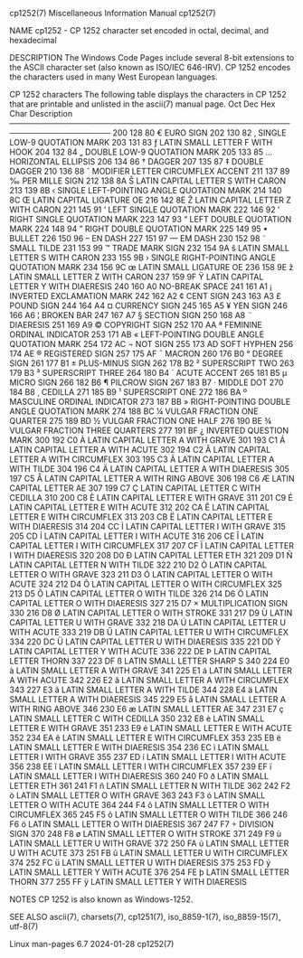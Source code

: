 cp1252(7)						       Miscellaneous Information Manual							     cp1252(7)

NAME
       cp1252 - CP 1252 character set encoded in octal, decimal, and hexadecimal

DESCRIPTION
       The  Windows  Code  Pages  include several 8-bit extensions to the ASCII character set (also known as ISO/IEC 646-IRV).	CP 1252 encodes the characters
       used in many West European languages.

   CP 1252 characters
       The following table displays the characters in CP 1252 that are printable and unlisted in the ascii(7) manual page.
       Oct   Dec   Hex	 Char	Description
       ────────────────────────────────────────────────────────────────────
       200   128   80	  €	EURO SIGN
       202   130   82	  ‚	SINGLE LOW-9 QUOTATION MARK
       203   131   83	  ƒ	LATIN SMALL LETTER F WITH HOOK
       204   132   84	  „	DOUBLE LOW-9 QUOTATION MARK
       205   133   85	  …	HORIZONTAL ELLIPSIS
       206   134   86	  †	DAGGER
       207   135   87	  ‡	DOUBLE DAGGER
       210   136   88	  ˆ	MODIFIER LETTER CIRCUMFLEX ACCENT
       211   137   89	  ‰	PER MILLE SIGN
       212   138   8A	  Š	LATIN CAPITAL LETTER S WITH CARON
       213   139   8B	  ‹	SINGLE LEFT-POINTING ANGLE QUOTATION MARK
       214   140   8C	  Œ	LATIN CAPITAL LIGATURE OE
       216   142   8E	  Ž	LATIN CAPITAL LETTER Z WITH CARON
       221   145   91	  ‘	LEFT SINGLE QUOTATION MARK
       222   146   92	  ’	RIGHT SINGLE QUOTATION MARK
       223   147   93	  “	LEFT DOUBLE QUOTATION MARK
       224   148   94	  ”	RIGHT DOUBLE QUOTATION MARK
       225   149   95	  •	BULLET
       226   150   96	  –	EN DASH
       227   151   97	  —	EM DASH
       230   152   98	  ˜	SMALL TILDE
       231   153   99	  ™	TRADE MARK SIGN
       232   154   9A	  š	LATIN SMALL LETTER S WITH CARON
       233   155   9B	  ›	SINGLE RIGHT-POINTING ANGLE QUOTATION MARK
       234   156   9C	  œ	LATIN SMALL LIGATURE OE
       236   158   9E	  ž	LATIN SMALL LETTER Z WITH CARON
       237   159   9F	  Ÿ	LATIN CAPITAL LETTER Y WITH DIAERESIS
       240   160   A0		NO-BREAK SPACE
       241   161   A1	  ¡	INVERTED EXCLAMATION MARK
       242   162   A2	  ¢	CENT SIGN
       243   163   A3	  £	POUND SIGN
       244   164   A4	  ¤	CURRENCY SIGN
       245   165   A5	  ¥	YEN SIGN
       246   166   A6	  ¦	BROKEN BAR
       247   167   A7	  §	SECTION SIGN
       250   168   A8	  ¨	DIAERESIS
       251   169   A9	  ©	COPYRIGHT SIGN
       252   170   AA	  ª	FEMININE ORDINAL INDICATOR
       253   171   AB	  «	LEFT-POINTING DOUBLE ANGLE QUOTATION MARK
       254   172   AC	  ¬	NOT SIGN
       255   173   AD		SOFT HYPHEN
       256   174   AE	  ®	REGISTERED SIGN
       257   175   AF	  ¯	MACRON
       260   176   B0	  °	DEGREE SIGN
       261   177   B1	  ±	PLUS-MINUS SIGN
       262   178   B2	  ²	SUPERSCRIPT TWO
       263   179   B3	  ³	SUPERSCRIPT THREE
       264   180   B4	  ´	ACUTE ACCENT
       265   181   B5	  µ	MICRO SIGN
       266   182   B6	  ¶	PILCROW SIGN
       267   183   B7	  ·	MIDDLE DOT
       270   184   B8	  ¸	CEDILLA
       271   185   B9	  ¹	SUPERSCRIPT ONE
       272   186   BA	  º	MASCULINE ORDINAL INDICATOR
       273   187   BB	  »	RIGHT-POINTING DOUBLE ANGLE QUOTATION MARK
       274   188   BC	  ¼	VULGAR FRACTION ONE QUARTER
       275   189   BD	  ½	VULGAR FRACTION ONE HALF
       276   190   BE	  ¾	VULGAR FRACTION THREE QUARTERS
       277   191   BF	  ¿	INVERTED QUESTION MARK
       300   192   C0	  À	LATIN CAPITAL LETTER A WITH GRAVE
       301   193   C1	  Á	LATIN CAPITAL LETTER A WITH ACUTE
       302   194   C2	  Â	LATIN CAPITAL LETTER A WITH CIRCUMFLEX
       303   195   C3	  Ã	LATIN CAPITAL LETTER A WITH TILDE
       304   196   C4	  Ä	LATIN CAPITAL LETTER A WITH DIAERESIS
       305   197   C5	  Å	LATIN CAPITAL LETTER A WITH RING ABOVE
       306   198   C6	  Æ	LATIN CAPITAL LETTER AE
       307   199   C7	  Ç	LATIN CAPITAL LETTER C WITH CEDILLA
       310   200   C8	  È	LATIN CAPITAL LETTER E WITH GRAVE
       311   201   C9	  É	LATIN CAPITAL LETTER E WITH ACUTE
       312   202   CA	  Ê	LATIN CAPITAL LETTER E WITH CIRCUMFLEX
       313   203   CB	  Ë	LATIN CAPITAL LETTER E WITH DIAERESIS
       314   204   CC	  Ì	LATIN CAPITAL LETTER I WITH GRAVE
       315   205   CD	  Í	LATIN CAPITAL LETTER I WITH ACUTE
       316   206   CE	  Î	LATIN CAPITAL LETTER I WITH CIRCUMFLEX
       317   207   CF	  Ï	LATIN CAPITAL LETTER I WITH DIAERESIS
       320   208   D0	  Ð	LATIN CAPITAL LETTER ETH
       321   209   D1	  Ñ	LATIN CAPITAL LETTER N WITH TILDE
       322   210   D2	  Ò	LATIN CAPITAL LETTER O WITH GRAVE
       323   211   D3	  Ó	LATIN CAPITAL LETTER O WITH ACUTE
       324   212   D4	  Ô	LATIN CAPITAL LETTER O WITH CIRCUMFLEX
       325   213   D5	  Õ	LATIN CAPITAL LETTER O WITH TILDE
       326   214   D6	  Ö	LATIN CAPITAL LETTER O WITH DIAERESIS
       327   215   D7	  ×	MULTIPLICATION SIGN
       330   216   D8	  Ø	LATIN CAPITAL LETTER O WITH STROKE
       331   217   D9	  Ù	LATIN CAPITAL LETTER U WITH GRAVE
       332   218   DA	  Ú	LATIN CAPITAL LETTER U WITH ACUTE
       333   219   DB	  Û	LATIN CAPITAL LETTER U WITH CIRCUMFLEX
       334   220   DC	  Ü	LATIN CAPITAL LETTER U WITH DIAERESIS
       335   221   DD	  Ý	LATIN CAPITAL LETTER Y WITH ACUTE
       336   222   DE	  Þ	LATIN CAPITAL LETTER THORN
       337   223   DF	  ß	LATIN SMALL LETTER SHARP S
       340   224   E0	  à	LATIN SMALL LETTER A WITH GRAVE
       341   225   E1	  á	LATIN SMALL LETTER A WITH ACUTE
       342   226   E2	  â	LATIN SMALL LETTER A WITH CIRCUMFLEX
       343   227   E3	  ã	LATIN SMALL LETTER A WITH TILDE
       344   228   E4	  ä	LATIN SMALL LETTER A WITH DIAERESIS
       345   229   E5	  å	LATIN SMALL LETTER A WITH RING ABOVE
       346   230   E6	  æ	LATIN SMALL LETTER AE
       347   231   E7	  ç	LATIN SMALL LETTER C WITH CEDILLA
       350   232   E8	  è	LATIN SMALL LETTER E WITH GRAVE
       351   233   E9	  é	LATIN SMALL LETTER E WITH ACUTE
       352   234   EA	  ê	LATIN SMALL LETTER E WITH CIRCUMFLEX
       353   235   EB	  ë	LATIN SMALL LETTER E WITH DIAERESIS
       354   236   EC	  ì	LATIN SMALL LETTER I WITH GRAVE
       355   237   ED	  í	LATIN SMALL LETTER I WITH ACUTE
       356   238   EE	  î	LATIN SMALL LETTER I WITH CIRCUMFLEX
       357   239   EF	  ï	LATIN SMALL LETTER I WITH DIAERESIS
       360   240   F0	  ð	LATIN SMALL LETTER ETH
       361   241   F1	  ñ	LATIN SMALL LETTER N WITH TILDE
       362   242   F2	  ò	LATIN SMALL LETTER O WITH GRAVE
       363   243   F3	  ó	LATIN SMALL LETTER O WITH ACUTE
       364   244   F4	  ô	LATIN SMALL LETTER O WITH CIRCUMFLEX
       365   245   F5	  õ	LATIN SMALL LETTER O WITH TILDE
       366   246   F6	  ö	LATIN SMALL LETTER O WITH DIAERESIS
       367   247   F7	  ÷	DIVISION SIGN
       370   248   F8	  ø	LATIN SMALL LETTER O WITH STROKE
       371   249   F9	  ù	LATIN SMALL LETTER U WITH GRAVE
       372   250   FA	  ú	LATIN SMALL LETTER U WITH ACUTE
       373   251   FB	  û	LATIN SMALL LETTER U WITH CIRCUMFLEX
       374   252   FC	  ü	LATIN SMALL LETTER U WITH DIAERESIS
       375   253   FD	  ý	LATIN SMALL LETTER Y WITH ACUTE
       376   254   FE	  þ	LATIN SMALL LETTER THORN
       377   255   FF	  ÿ	LATIN SMALL LETTER Y WITH DIAERESIS

NOTES
       CP 1252 is also known as Windows-1252.

SEE ALSO
       ascii(7), charsets(7), cp1251(7), iso_8859-1(7), iso_8859-15(7), utf-8(7)

Linux man-pages 6.7							  2024-01-28								     cp1252(7)
